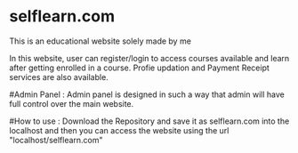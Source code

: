 # selflearn.com
This is an educational website solely made by me

In this website, user can register/login to access courses available and learn after getting enrolled in a course.
Profie updation and Payment Receipt services are also available.

#Admin Panel : 
Admin panel is designed in such a way that admin will have full control over the main website.

#How to use : 
Download the Repository and save it as selflearn.com into the localhost and then you can access the website using the url "localhost/selflearn.com"
